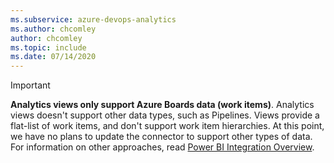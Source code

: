 ```yaml
---
ms.subservice: azure-devops-analytics
ms.author: chcomley
author: chcomley
ms.topic: include
ms.date: 07/14/2020
---
```


> [!IMPORTANT]
> **Analytics views only support Azure Boards data (work items)**. Analytics views doesn't support other data types, such as Pipelines. Views provide a flat-list of work items, and don't support work item hierarchies. At this point, we have no plans to update the connector to support other types of data. For information on other approaches, read [Power BI Integration Overview](../overview.md).
